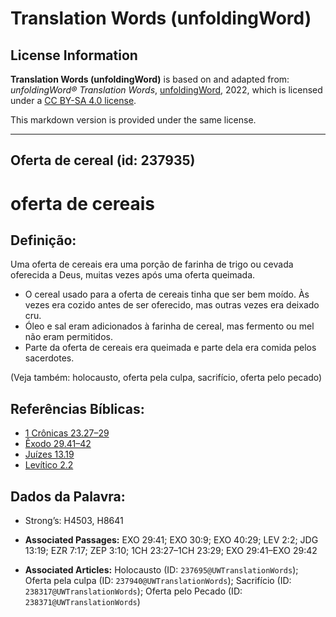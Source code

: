 # Translation Words (unfoldingWord)

## License Information

**Translation Words (unfoldingWord)** is based on and adapted from: _unfoldingWord® Translation Words_, [unfoldingWord](https://unfoldingword.org/utw), 2022, which is licensed under a [CC BY-SA 4.0 license](https://creativecommons.org/licenses/by-sa/4.0/legalcode.en).

This markdown version is provided under the same license.



--------------------------------

## Oferta de cereal (id: 237935)

oferta de cereais
=================

Definição:
----------

Uma oferta de cereais era uma porção de farinha de trigo ou cevada oferecida a Deus, muitas vezes após uma oferta queimada.

* O cereal usado para a oferta de cereais tinha que ser bem moído. Às vezes era cozido antes de ser oferecido, mas outras vezes era deixado cru.
* Óleo e sal eram adicionados à farinha de cereal, mas fermento ou mel não eram permitidos.
* Parte da oferta de cereais era queimada e parte dela era comida pelos sacerdotes.

(Veja também: holocausto, oferta pela culpa, sacrifício, oferta pelo pecado)

Referências Bíblicas:
---------------------

* [1 Crônicas 23\.27–29](https://ref.ly/1Chr23:27-1Chr23:29)
* [Êxodo 29\.41–42](https://ref.ly/Exod29:41-Exod29:42)
* [Juízes 13\.19](https://ref.ly/Judg13:19)
* [Levítico 2\.2](https://ref.ly/Lev2:2)

Dados da Palavra:
-----------------

* Strong’s: H4503, H8641

* **Associated Passages:** EXO 29:41; EXO 30:9; EXO 40:29; LEV 2:2; JDG 13:19; EZR 7:17; ZEP 3:10; 1CH 23:27–1CH 23:29; EXO 29:41–EXO 29:42
* **Associated Articles:** Holocausto (ID: `237695@UWTranslationWords`); Oferta pela culpa (ID: `237940@UWTranslationWords`); Sacrifício (ID: `238317@UWTranslationWords`); Oferta pelo Pecado (ID: `238371@UWTranslationWords`)

